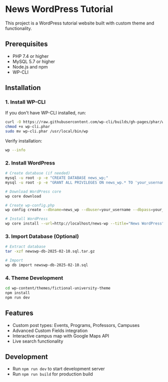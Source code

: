 # News WordPress Tutorial

This project is a WordPress tutorial website built with custom theme and functionality.

## Prerequisites

- PHP 7.4 or higher
- MySQL 5.7 or higher
- Node.js and npm
- WP-CLI

## Installation

### 1. Install WP-CLI

If you don't have WP-CLI installed, run:

```bash
curl -O https://raw.githubusercontent.com/wp-cli/builds/gh-pages/phar/wp-cli.phar
chmod +x wp-cli.phar
sudo mv wp-cli.phar /usr/local/bin/wp
```

Verify installation:
```bash
wp --info
```

### 2. Install WordPress

```bash
# Create database (if needed)
mysql -u root -p -e "CREATE DATABASE news_wp;"
mysql -u root -p -e "GRANT ALL PRIVILEGES ON news_wp.* TO 'your_username'@'localhost';"

# Download WordPress core
wp core download

# Create wp-config.php
wp config create --dbname=news_wp --dbuser=your_username --dbpass=your_password

# Install WordPress
wp core install --url=http://localhost/news-wp --title="News WordPress" --admin_user=admin --admin_password=password --admin_email=your-email@example.com
```

### 3. Import Database (Optional)

```bash
# Extract database
tar -xzf newswp-db-2025-02-10.sql.tar.gz

# Import
wp db import newswp-db-2025-02-10.sql
```

### 4. Theme Development

```bash
cd wp-content/themes/fictional-university-theme
npm install
npm run dev
```

## Features

- Custom post types: Events, Programs, Professors, Campuses
- Advanced Custom Fields integration
- Interactive campus map with Google Maps API
- Live search functionality

## Development

- Run `npm run dev` to start development server
- Run `npm run build` for production build